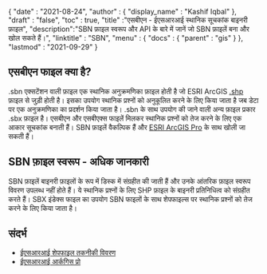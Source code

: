 {
  "date" : "2021-08-24",
  "author" : {
    "display_name" : "Kashif Iqbal"
},
  "draft" : "false",
  "toc" : true,
  "title" :"एसबीएन - ईएसआरआई स्थानिक सूचकांक बाइनरी फ़ाइल",
  "description":"SBN फ़ाइल स्वरूप और API के बारे में जानें जो SBN फ़ाइलें बना और खोल सकते हैं।",
  "linktitle" : "SBN",
  "menu" : {
    "docs" : {
      "parent" : "gis"
}
},
  "lastmod" : "2021-09-29"
}

## एसबीएन फाइल क्या है?

.sbn एक्सटेंशन वाली फ़ाइल एक स्थानिक अनुक्रमणिका फ़ाइल होती है जो ESRI ArcGIS [.shp](/hi/gis/shp/) फ़ाइल से जुड़ी होती है। इसका उपयोग स्थानिक प्रश्नों को अनुकूलित करने के लिए किया जाता है जब डेटा पर एक अनुक्रमणिका का प्रदर्शन किया जाता है। .sbn के साथ उपयोग की जाने वाली अन्य फ़ाइल प्रकार .sbx फ़ाइल है। एसबीएन और एसबीएक्स फाइलें मिलकर स्थानिक प्रश्नों को तेज करने के लिए एक आकार सूचकांक बनाती हैं। SBN फ़ाइलें वैकल्पिक हैं और [ESRI ArcGIS Pro](https://www.esri.com/en-us/arcgis/products/arcgis-pro/overview) के साथ खोली जा सकती हैं।

## SBN फ़ाइल स्वरूप - अधिक जानकारी

SBN फ़ाइलें बाइनरी फ़ाइलों के रूप में डिस्क में संग्रहीत की जाती हैं और उनके आंतरिक फ़ाइल स्वरूप विवरण उपलब्ध नहीं होते हैं। ये स्थानिक प्रश्नों के लिए SHP फ़ाइल के बाइनरी प्रतिनिधित्व को संग्रहीत करते हैं। SBX इंडेक्स फाइल का उपयोग SBN फाइलों के साथ शेपफाइल्स पर स्थानिक प्रश्नों को तेज करने के लिए किया जाता है।

## संदर्भ

* [ईएसआरआई शेपफाइल तकनीकी विवरण](https://www.esri.com/content/dam/esrisites/sitecore-archive/Files/Pdfs/library/whitepapers/pdfs/shapefile.pdf)
* [ईएसआरआई आर्कगिस प्रो](https://www.esri.com/en-us/arcgis/products/arcgis-pro/overview)

